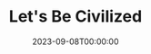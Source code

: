 ---
title: Let's Be Civilized
date: 2023-09-08T00:00:00
opening_date: 1936-03-24
closing_date:
layout: productions
program:
Theatre: Theatre Jacksonville
cast:
- Winifred Enright: Edre Ferguson
- Lady Wilton (Eva): Frances Blackwell
- Louise: Grace Martin
- Sir Henry Wilton: Joseph Marron
- Bonita: Mildred McDougal
- John Skipworth: Stokes Perry
- Garder Enright: Tyler Carpenter
crew:
- Director: Stokes Perry
- Make-up: Ethel Martin
- Staging and Props: Frances Blackwell
---